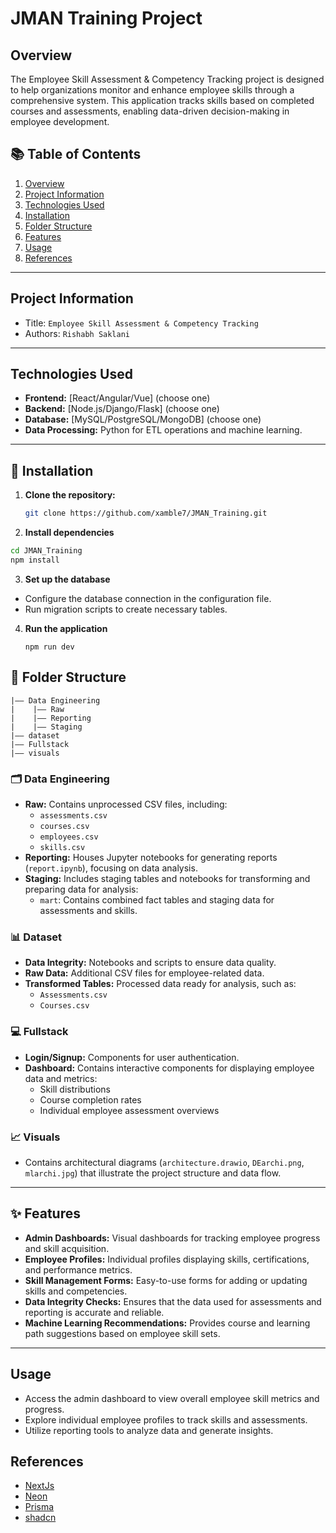# JMAN Training Project

## Overview
The Employee Skill Assessment & Competency Tracking project is designed to help organizations monitor and enhance employee skills through a comprehensive system. This application tracks skills based on completed courses and assessments, enabling data-driven decision-making in employee development.

## 📚 Table of Contents

1. [Overview](#overview)
2. [Project Information](#project-information)
3. [Technologies Used](#technologies-used)
4. [Installation](#-installation)
5. [Folder Structure](#-folder-structure)
6. [Features](#-features)
7. [Usage](#usage)
8. [References](#references)

---

## Project Information
- Title:  `Employee Skill Assessment & Competency Tracking`
- Authors:  `Rishabh Saklani`

---

## Technologies Used

- **Frontend:** [React/Angular/Vue] (choose one)
- **Backend:** [Node.js/Django/Flask] (choose one)
- **Database:** [MySQL/PostgreSQL/MongoDB] (choose one)
- **Data Processing:** Python for ETL operations and machine learning.

---

## 🚀 Installation

1. **Clone the repository:**
   ```bash
   git clone https://github.com/xamble7/JMAN_Training.git
   

2. **Install dependencies**
  ```bash
  cd JMAN_Training
  npm install
  ```

3. **Set up the database**
 - Configure the database connection in the configuration file.
 - Run migration scripts to create necessary tables.

4. **Run the application**
     ```
     npm run dev
     ```

## 📁 Folder Structure
```
|—— Data Engineering
|    |—— Raw
|    |—— Reporting
|    |—— Staging
|—— dataset
|—— Fullstack
|—— visuals

```
### 🗂️ Data Engineering
- **Raw:** Contains unprocessed CSV files, including:
  - `assessments.csv`
  - `courses.csv`
  - `employees.csv`
  - `skills.csv`
- **Reporting:** Houses Jupyter notebooks for generating reports (`report.ipynb`), focusing on data analysis.
- **Staging:** Includes staging tables and notebooks for transforming and preparing data for analysis:
  - `mart`: Contains combined fact tables and staging data for assessments and skills.

### 📊 Dataset
- **Data Integrity:** Notebooks and scripts to ensure data quality.
- **Raw Data:** Additional CSV files for employee-related data.
- **Transformed Tables:** Processed data ready for analysis, such as:
  - `Assessments.csv`
  - `Courses.csv`
  
### 💻 Fullstack
- **Login/Signup:** Components for user authentication.
- **Dashboard:** Contains interactive components for displaying employee data and metrics:
  - Skill distributions
  - Course completion rates
  - Individual employee assessment overviews

### 📈 Visuals
- Contains architectural diagrams (`architecture.drawio`, `DEarchi.png`, `mlarchi.jpg`) that illustrate the project structure and data flow.

---
## ✨ Features

- **Admin Dashboards:** Visual dashboards for tracking employee progress and skill acquisition.
- **Employee Profiles:** Individual profiles displaying skills, certifications, and performance metrics.
- **Skill Management Forms:** Easy-to-use forms for adding or updating skills and competencies.
- **Data Integrity Checks:** Ensures that the data used for assessments and reporting is accurate and reliable.
- **Machine Learning Recommendations:** Provides course and learning path suggestions based on employee skill sets.

---

## Usage
 - Access the admin dashboard to view overall employee skill metrics and progress.
 - Explore individual employee profiles to track skills and assessments.
 - Utilize reporting tools to analyze data and generate insights.

## References
- [NextJs](https://nextjs.org/)
- [Neon](https://neon.tech/home)
- [Prisma](https://www.prisma.io/)
- [shadcn](https://ui.shadcn.com/)
